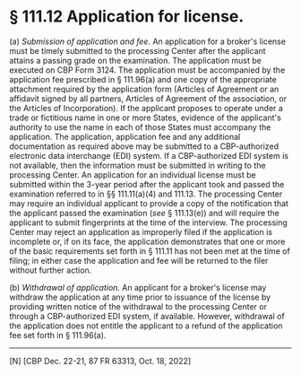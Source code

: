 # § 111.12   Application for license.

(a) *Submission of application and fee.* An application for a broker's license must be timely submitted to the processing Center after the applicant attains a passing grade on the examination. The application must be executed on CBP Form 3124. The application must be accompanied by the application fee prescribed in § 111.96(a) and one copy of the appropriate attachment required by the application form (Articles of Agreement or an affidavit signed by all partners, Articles of Agreement of the association, or the Articles of Incorporation). If the applicant proposes to operate under a trade or fictitious name in one or more States, evidence of the applicant's authority to use the name in each of those States must accompany the application. The application, application fee and any additional documentation as required above may be submitted to a CBP-authorized electronic data interchange (EDI) system. If a CBP-authorized EDI system is not available, then the information must be submitted in writing to the processing Center. An application for an individual license must be submitted within the 3-year period after the applicant took and passed the examination referred to in §§ 111.11(a)(4) and 111.13. The processing Center may require an individual applicant to provide a copy of the notification that the applicant passed the examination (*see* § 111.13(e)) and will require the applicant to submit fingerprints at the time of the interview. The processing Center may reject an application as improperly filed if the application is incomplete or, if on its face, the application demonstrates that one or more of the basic requirements set forth in § 111.11 has not been met at the time of filing; in either case the application and fee will be returned to the filer without further action.


(b) *Withdrawal of application.* An applicant for a broker's license may withdraw the application at any time prior to issuance of the license by providing written notice of the withdrawal to the processing Center or through a CBP-authorized EDI system, if available. However, withdrawal of the application does not entitle the applicant to a refund of the application fee set forth in § 111.96(a).



---

[N] [CBP Dec. 22-21, 87 FR 63313, Oct. 18, 2022]







 






